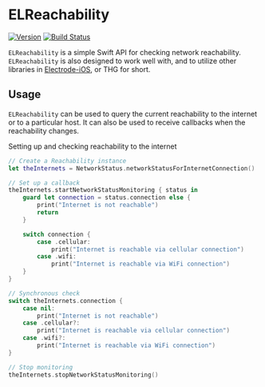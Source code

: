 # ELReachability

[![Version](https://img.shields.io/badge/version-v1.2.0-blue.svg)](https://github.com/Electrode-iOS/ELReachability/releases/latest)
[![Build Status](https://travis-ci.org/Electrode-iOS/ELReachability.svg?branch=master)](https://travis-ci.org/Electrode-iOS/ELReachability)

`ELReachability` is a simple Swift API for checking network reachability. `ELReachability` is also designed to work well with, and to utilize other libraries in [Electrode-iOS](https://github.com/Electrode-iOS), or THG for short.

## Usage

`ELReachability` can be used to query the current reachability to the internet or to a particular host. It can also be used to receive callbacks when the reachability changes.

Setting up and checking reachability to the internet

```swift
// Create a Reachability instance
let theInternets = NetworkStatus.networkStatusForInternetConnection()

// Set up a callback
theInternets.startNetworkStatusMonitoring { status in
    guard let connection = status.connection else {
        print("Internet is not reachable")
        return
    }

    switch connection {
        case .cellular:
            print("Internet is reachable via cellular connection")
        case .wifi:
            print("Internet is reachable via WiFi connection")
    }
}

// Synchronous check
switch theInternets.connection {
    case nil:
        print("Internet is not reachable")
    case .cellular?:
        print("Internet is reachable via cellular connection")
    case .wifi?:
        print("Internet is reachable via WiFi connection")
}

// Stop monitoring
theInternets.stopNetworkStatusMonitoring()
```
